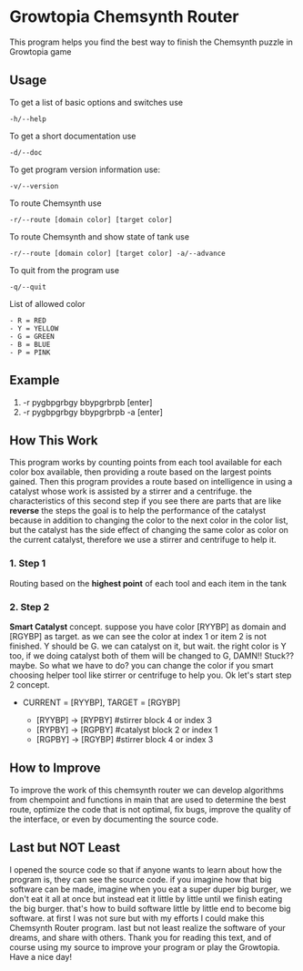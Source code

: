 # Growtopia Chemsynth Router
This program helps you find the best way to finish the Chemsynth puzzle in Growtopia game

## Usage
To get a list of basic options and switches use

    -h/--help
    
To get a short documentation use

    -d/--doc
    
To get program version information use:

    -v/--version

To route Chemsynth use

    -r/--route [domain color] [target color]

To route Chemsynth and show state of tank use

    -r/--route [domain color] [target color] -a/--advance

To quit from the program use

    -q/--quit

List of allowed color


    - R = RED
    - Y = YELLOW
    - G = GREEN
    - B = BLUE
    - P = PINK

## Example
1. -r pygbpgrbgy bbypgrbrpb [enter]
2. -r pygbpgrbgy bbypgrbrpb -a [enter]

## How This Work
This program works by counting points from each tool available for each color box available, then providing a route based on the
largest points gained. Then this program provides a route based on intelligence in using a catalyst whose work is assisted by a
stirrer and a centrifuge. the characteristics of this second step if you see there are parts that are like **reverse** the steps
the goal is to help the performance of the catalyst because in addition to changing the color to the next color in the color list,
but the catalyst has the side effect of changing the same color as color on the current catalyst, therefore we use a stirrer and
centrifuge to help it.

### 1. Step 1
Routing based on the **highest point** of each tool and each item in the tank

### 2. Step 2
**Smart Catalyst** concept. suppose you have color [RYYBP] as domain and [RGYBP] as target. as we can see the color at index 1 or item
2 is not finished. Y should be G. we can catalyst on it, but wait. the right color is Y too, if we doing catalyst both of them will
be changed to G, DAMN!! Stuck?? maybe. So what we have to do? you can change the color if you smart choosing helper tool like stirrer
or centrifuge to help you. Ok let's start step 2 concept.
- CURRENT = [RYYBP], TARGET = [RGYBP]

  - [RYYBP] -> [RYPBY] #stirrer block 4 or index 3
  - [RYPBY] -> [RGPBY] #catalyst block 2 or index 1
  - [RGPBY] -> [RGYBP] #stirrer block 4 or index 3

## How to Improve
To improve the work of this chemsynth router we can develop algorithms from chempoint and functions in main that are used to determine
the best route, optimize the code that is not optimal, fix bugs, improve the quality of the interface, or even by documenting the source
code.

## Last but NOT Least
I opened the source code so that if anyone wants to learn about how the program is, they can see the source code. if you imagine how that
big software can be made, imagine when you eat a super duper big burger, we don't eat it all at once but instead eat it little by little
until we finish eating the big burger. that's how to build software little by little end to become big software. at first I was not sure
but with my efforts I could make this Chemsynth Router program. last but not least realize the software of your dreams, and share with
others.
Thank you for reading this text, and of course using my source to improve your program or play the Growtopia.
Have a nice day!
